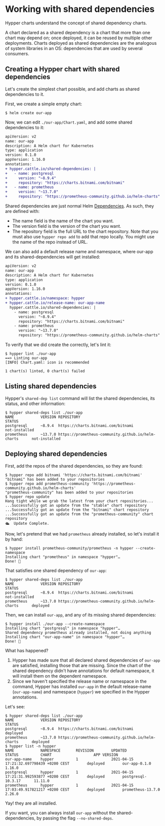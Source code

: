 # Working with shared dependencies

Hypper charts understand the concept of shared dependency charts.

A chart declared as a shared dependency is a chart that more than one chart may
depend on; once deployed, it can be reused by multiple other deployments. Charts
deployed as shared dependencies are the analogous of system libraries in an OS:
dependencies that are used by several consumers.

## Creating a Hypper chart with shared dependencies

Let's create the simplest chart possible, and add charts as shared dependencies
to it.

First, we create a simple empty chart:

```console
$ helm create our-app
```

Now, we can edit `./our-app/Chart.yaml`, and add some shared dependencies to it:

```diff
apiVersion: v2
name: our-app
description: A Helm chart for Kubernetes
type: application
version: 0.1.0
appVersion: 1.16.0
annotations:
+ hypper.cattle.io/shared-dependencies: |
+   - name: postgresql
+     version: "~8.9.4"
+     repository: "https://charts.bitnami.com/bitnami"
+   - name: prometheus
+     version: "~13.7.0"
+     repository: "https://prometheus-community.github.io/helm-charts"
```

Shared dependencies are just normal Helm
[Dependencies](https://helm.sh/docs/topics/charts/#chart-dependencies). As
such, they are defined with:
- The name field is the name of the chart you want.
- The version field is the version of the chart you want.
- The repository field is the full URL to the chart repository. Note that you
  must also use `hypper repo add` to add that repo locally. You might use the
  name of the repo instead of URL.

We can also add a default release name and namespace, where our-app and its
shared-dependencies will get installed:

```diff
apiVersion: v2
name: our-app
description: A Helm chart for Kubernetes
type: application
version: 0.1.0
appVersion: 1.16.0
annotations:
+ hypper.cattle.io/namespace: hypper
+ hypper.cattle.io/release-name: our-app-name
  hypper.cattle.io/shared-dependencies: |
    - name: postgresql
      version: "~8.9.4"
      repository: "https://charts.bitnami.com/bitnami"
    - name: prometheus
      version: "~13.7.0"
      repository: "https://prometheus-community.github.io/helm-charts"
```

To verify that we did create the correctly, let's lint it:

```console
$ hypper lint ./our-app
==> Linting our-app
[INFO] Chart.yaml: icon is recommended

1 chart(s) linted, 0 chart(s) failed
```

## Listing shared dependencies

Hypper's `shared-dep list` command will list the shared dependencies, its status, and other information:

```
$ hypper shared-deps list ./our-app
NAME            VERSION REPOSITORY                                              STATUS
postgresql      ~8.9.4  https://charts.bitnami.com/bitnami                      not-installed
prometheus      ~13.7.0 https://prometheus-community.github.io/helm-charts      not-installed
```


## Deploying shared dependencies

First, add the repos of the shared dependencies, so they are found:

```console
$ hypper repo add bitnami 'https://charts.bitnami.com/bitnami'
"bitnami" has been added to your repositories
$ hypper repo add prometheus-community 'https://prometheus-community.github.io/helm-charts'
"prometheus-community" has been added to your repositories
$ hypper repo update
Hang tight while we grab the latest from your chart repositories...
...Successfully got an update from the "stable" chart repository
...Successfully got an update from the "bitnami" chart repository
...Successfully got an update from the "prometheus-community" chart repository
🛳  Update Complete.
```


Now, let's pretend that we had `prometheus` already installed, so let's install
it by hand:

```
$ hypper install prometheus-community/prometheus -n hypper --create-namespace
Installing chart "prometheus" in namespace "hypper"…
Done! 👏
```

That satisfies one shared dependency of `our-app`:

```console
$ hypper shared-deps list ./our-app
NAME            VERSION REPOSITORY                                              STATUS
postgresql      ~8.9.4  https://charts.bitnami.com/bitnami                      not-installed
prometheus      ~13.7.0 https://prometheus-community.github.io/helm-charts      deployed
```

Then, we can install `our-app`, and any of its missing shared dependencies:

```console
$ hypper install ./our-app --create-namespace
Installing chart "postgresql" in namespace "hypper"…
Shared dependency prometheus already installed, not doing anything
Installing chart "our-app-name" in namespace "hypper"…
Done! 👏
```

What has happened?
1. Hypper has made sure that all declared shared dependencies of `our-app` are
   satisfied, installing those that are missing. Since the chart of the shared
   dependency didn't have annotations for default namespace, it will install
   them on the dependent namespace.
2. Since we haven't specified the release name or namespace in the command,
   Hypper has installed `our-app` in the default release-name (`our-app-name`)
   and namespace (`hypper`) we specified in the Hypper annotations.
   
Let's see:

```console
$ hypper shared-deps list ./our-app
NAME            VERSION REPOSITORY                                              STATUS
postgresql      ~8.9.4  https://charts.bitnami.com/bitnami                      deployed
prometheus      ~13.7.0 https://prometheus-community.github.io/helm-charts      deployed
$ hypper list -n hypper
NAME            NAMESPACE       REVISION        UPDATED                                         STATUS          CHART                   APP VERSION
our-app-name    hypper          1               2021-04-15 17:21:32.697798439 +0200 CEST        deployed        our-app-0.1.0           1.16.0
postgresql      hypper          1               2021-04-15 17:21:31.992593877 +0200 CEST        deployed        postgresql-10.3.17      11.11.0
prometheus      hypper          1               2021-04-15 17:03:49.917821217 +0200 CEST        deployed        prometheus-13.7.0       2.26.0
```

Yay! they are all installed.

If you want, you can always install `our-app` without the shared-dependencies, by
passing the flag `--no-shared-deps`.

